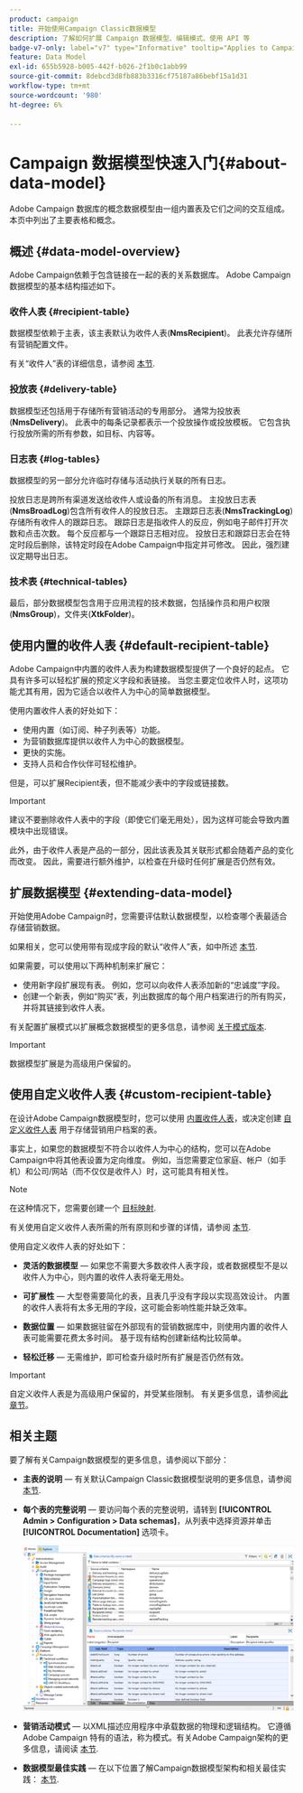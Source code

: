 ```yaml
---
product: campaign
title: 开始使用Campaign Classic数据模型
description: 了解如何扩展 Campaign 数据模型、编辑模式、使用 API 等
badge-v7-only: label="v7" type="Informative" tooltip="Applies to Campaign Classic v7 only"
feature: Data Model
exl-id: 655b5928-b005-442f-b026-2f1b0c1abb99
source-git-commit: 8debcd3d8fb883b3316cf75187a86bebf15a1d31
workflow-type: tm+mt
source-wordcount: '980'
ht-degree: 6%

---
```


# Campaign 数据模型快速入门{#about-data-model}

Adobe Campaign 数据库的概念数据模型由一组内置表及它们之间的交互组成。本页中列出了主要表格和概念。

## 概述 {#data-model-overview}

Adobe Campaign依赖于包含链接在一起的表的关系数据库。 Adobe Campaign数据模型的基本结构描述如下。

### 收件人表 {#recipient-table}

数据模型依赖于主表，该主表默认为收件人表(**NmsRecipient**)。 此表允许存储所有营销配置文件。

有关“收件人”表的详细信息，请参阅 [本节](#default-recipient-table).

### 投放表 {#delivery-table}

数据模型还包括用于存储所有营销活动的专用部分。 通常为投放表(**NmsDelivery**)。 此表中的每条记录都表示一个投放操作或投放模板。 它包含执行投放所需的所有参数，如目标、内容等。

### 日志表 {#log-tables}

数据模型的另一部分允许临时存储与活动执行关联的所有日志。

投放日志是跨所有渠道发送给收件人或设备的所有消息。 主投放日志表(**NmsBroadLog**)包含所有收件人的投放日志。
主跟踪日志表(**NmsTrackingLog**)存储所有收件人的跟踪日志。 跟踪日志是指收件人的反应，例如电子邮件打开次数和点击次数。 每个反应都与一个跟踪日志相对应。
投放日志和跟踪日志会在特定时段后删除，该特定时段在Adobe Campaign中指定并可修改。 因此，强烈建议定期导出日志。

### 技术表 {#technical-tables}

最后，部分数据模型包含用于应用流程的技术数据，包括操作员和用户权限(**NmsGroup**)，文件夹(**XtkFolder**)。

## 使用内置的收件人表 {#default-recipient-table}

Adobe Campaign中内置的收件人表为构建数据模型提供了一个良好的起点。 它具有许多可以轻松扩展的预定义字段和表链接。 当您主要定位收件人时，这项功能尤其有用，因为它适合以收件人为中心的简单数据模型。

使用内置收件人表的好处如下：

* 使用内置（如订阅、种子列表等）功能。
* 为营销数据库提供以收件人为中心的数据模型。
* 更快的实施。
* 支持人员和合作伙伴可轻松维护。

但是，可以扩展Recipient表，但不能减少表中的字段或链接数。

>[!IMPORTANT]
>
>建议不要删除收件人表中的字段（即使它们毫无用处），因为这样可能会导致内置模块中出现错误。

此外，由于收件人表是产品的一部分，因此该表及其关联形式都会随着产品的变化而改变。 因此，需要进行额外维护，以检查在升级时任何扩展是否仍然有效。

## 扩展数据模型 {#extending-data-model}

开始使用Adobe Campaign时，您需要评估默认数据模型，以检查哪个表最适合存储营销数据。

如果相关，您可以使用带有现成字段的默认“收件人”表，如中所述 [本节](#default-recipient-table).

如果需要，可以使用以下两种机制来扩展它：

* 使用新字段扩展现有表。 例如，您可以向收件人表添加新的“忠诚度”字段。
* 创建一个新表，例如“购买”表，列出数据库的每个用户档案进行的所有购买，并将其链接到收件人表。

有关配置扩展模式以扩展概念数据模型的更多信息，请参阅 [关于模式版本](../../configuration/using/about-schema-edition.md).

>[!IMPORTANT]
>
>数据模型扩展是为高级用户保留的。

## 使用自定义收件人表 {#custom-recipient-table}

在设计Adobe Campaign数据模型时，您可以使用 [内置收件人表](#default-recipient-table)，或决定创建 [自定义收件人表](../../configuration/using/about-custom-recipient-table.md) 用于存储营销用户档案的表。

事实上，如果您的数据模型不符合以收件人为中心的结构，您可以在Adobe Campaign中将其他表设置为定向维度。 例如，当您需要定位家庭、帐户（如手机）和公司/网站（而不仅仅是收件人）时，这可能具有相关性。

>[!NOTE]
>
>在这种情况下，您需要创建一个 [目标映射](../../configuration/using/target-mapping.md).

有关使用自定义收件人表所需的所有原则和步骤的详情，请参阅 [本节](../../configuration/using/about-custom-recipient-table.md).

使用自定义收件人表的好处如下：

* **灵活的数据模型**  — 如果您不需要大多数收件人表字段，或者数据模型不是以收件人为中心，则内置的收件人表将毫无用处。

* **可扩展性**  — 大型卷需要简化的表，且表几乎没有字段以实现高效设计。 内置的收件人表将有太多无用的字段，这可能会影响性能并缺乏效率。

* **数据位置**  — 如果数据驻留在外部现有的营销数据库中，则使用内置的收件人表可能需要花费太多时间。 基于现有结构创建新结构比较简单。

* **轻松迁移**  — 无需维护，即可检查升级时所有扩展是否仍然有效。

>[!IMPORTANT]
>
>自定义收件人表是为高级用户保留的，并受某些限制。 有关更多信息，请参阅[此章节](../../configuration/using/about-custom-recipient-table.md)。

## 相关主题

要了解有关Campaign数据模型的更多信息，请参阅以下部分：

* **主表的说明**  — 有关默认Campaign Classic数据模型说明的更多信息，请参阅 [本节](../../configuration/using/data-model-description.md).

* **每个表的完整说明**  — 要访问每个表的完整说明，请转到 **[!UICONTROL Admin > Configuration > Data schemas]**，从列表中选择资源并单击 **[!UICONTROL Documentation]** 选项卡。

   ![](assets/data-model_documentation-tab.png)


* **营销活动模式**  — 以XML描述应用程序中承载数据的物理和逻辑结构。 它遵循 Adobe Campaign 特有的语法，称为模式。有关Adobe Campaign架构的更多信息，请阅读 [本节](../../configuration/using/about-schema-reference.md).

* **数据模型最佳实践**  — 在以下位置了解Campaign数据模型架构和相关最佳实践： [本节](../../configuration/using/data-model-best-practices.md#data-model-architecture).
